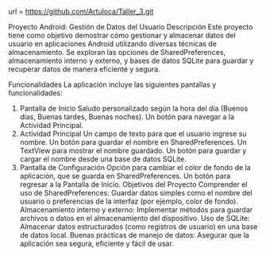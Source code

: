

url = https://github.com/Artuloca/Taller_3.git


Proyecto Android: Gestión de Datos del Usuario
Descripción
Este proyecto tiene como objetivo demostrar cómo gestionar y almacenar datos del usuario en aplicaciones Android utilizando diversas técnicas de almacenamiento. Se exploran las opciones de SharedPreferences, almacenamiento interno y externo, y bases de datos SQLite para guardar y recuperar datos de manera eficiente y segura.

Funcionalidades
La aplicación incluye las siguientes pantallas y funcionalidades:

1. Pantalla de Inicio
Saludo personalizado según la hora del día (Buenos días, Buenas tardes, Buenas noches).
Un botón para navegar a la Actividad Principal.
2. Actividad Principal
Un campo de texto para que el usuario ingrese su nombre.
Un botón para guardar el nombre en SharedPreferences.
Un TextView para mostrar el nombre guardado.
Un botón para guardar y cargar el nombre desde una base de datos SQLite.
3. Pantalla de Configuración
Opción para cambiar el color de fondo de la aplicación, que se guarda en SharedPreferences.
Un botón para regresar a la Pantalla de Inicio.
Objetivos del Proyecto
Comprender el uso de SharedPreferences: Guardar datos simples como el nombre del usuario o preferencias de la interfaz (por ejemplo, color de fondo).
Almacenamiento interno y externo: Implementar métodos para guardar archivos o datos en el almacenamiento del dispositivo.
Uso de SQLite: Almacenar datos estructurados (como registros de usuario) en una base de datos local.
Buenas prácticas de manejo de datos: Asegurar que la aplicación sea segura, eficiente y fácil de usar.
